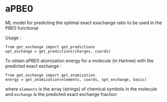 # aPBE0
ML model for predicting the optimal exact exachange ratio to be used in the PBE0 functional

Usage :

```
from get_exchange import get_predictions
opt_exchange = get_predictions(charges, coords)
```

To obtain aPBE0 atomization energy for a molecule (in Hartree) with the predicted exact exchange :

```
from get_exchange import get_atomization
energy = get_atomization(elements, coords, opt_exchange, basis)
```

where `elements` is the array (strings) of chemical symbols in the molecule and `exchange` is the predicted exact exchange fraction 
